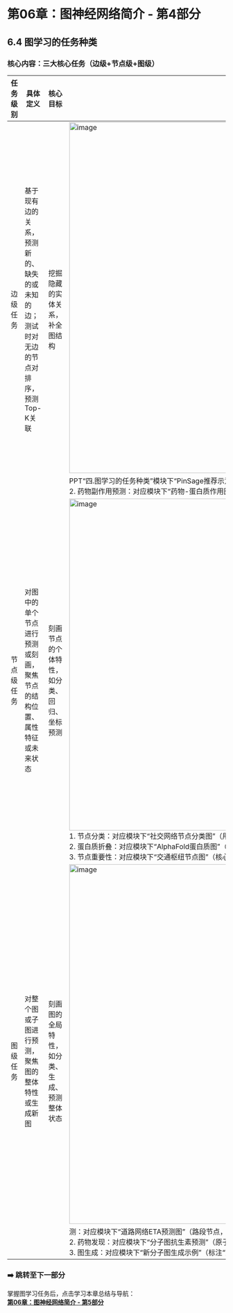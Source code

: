 # 第06章：图神经网络简介 - 第4部分
## 6.4 图学习的任务种类
### 核心内容：三大核心任务（边级+节点级+图级）  
| 任务级别       | 具体定义                                                                 | 核心目标                                                                 | 典型示例（匹配PPT，按模块内子图示定位）                          |
|----------------|--------------------------------------------------------------------------|--------------------------------------------------------------------------|-------------------------------------------------------|
| 边级任务       | 基于现有边的关系，预测新的、缺失的或未知的边；测试时对无边的节点对排序，预测Top-K关联 | 挖掘隐藏的实体关系，补全图结构                                           | <img width="1345" height="809" alt="image" src="https://github.com/user-attachments/assets/2fe87d61-c9b2-4b4e-b593-fb657875622e" />1. 推荐系统：对应PPT“四.图学习的任务种类”模块下“PinSage推荐示意图”（用户-图钉二分图，标注“预测用户可能喜欢的图钉”）；<br>2. 药物副作用预测：对应模块下“药物-蛋白质作用图”（辛伐他汀+环丙沙星节点，标注“预测肌肉组织分解风险”） |
| 节点级任务     | 对图中的单个节点进行预测或刻画，聚焦节点的结构位置、属性特征或未来状态       | 刻画节点的个体特性，如分类、回归、坐标预测                               |<img width="1498" height="765" alt="image" src="https://github.com/user-attachments/assets/f0eaffed-fcc5-403b-80eb-757da34f91a6" />1. 节点分类：对应模块下“社交网络节点分类图”（用户节点标注“学生/职场人”标签）；<br>2. 蛋白质折叠：对应模块下“AlphaFold蛋白质图”（氨基酸节点，标注“预测3D坐标”）；<br>3. 节点重要性：对应模块下“交通枢纽节点图”（核心站点标注“枢纽”） |
| 图级任务       | 对整个图或子图进行预测，聚焦图的整体特性或生成新图                         | 刻画图的全局特性，如分类、生成、预测整体状态                             | <img width="1420" height="829" alt="image" src="https://github.com/user-attachments/assets/0c4f7fb3-a4e6-4425-8834-9d7e86b97f36" />1. 交通预测：对应模块下“道路网络ETA预测图”（路段节点，标注“预测到达时间”）；<br>2. 药物发现：对应模块下“分子图抗生素预测”（原子节点+化学键边，标注“预测是否为有效抗生素”）；<br>3. 图生成：对应模块下“新分子图生成示例”（标注“生成符合规则的分子结构”） |

### ➡️ 跳转至下一部分  
掌握图学习任务后，点击学习本章总结与导航：  
**[第06章：图神经网络简介 - 第5部分](chter05.md)**
